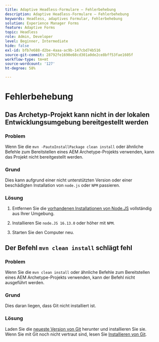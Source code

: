 ```yaml
---
title: Adaptive Headless-Formulare – Fehlerbehebung
description: Adaptive Headless-Formulare – Fehlerbehebung
keywords: Headless, adaptives Formular, Fehlerbehebung
solution: Experience Manager Forms
feature: Adaptive Forms
topic: Headless
role: Admin, Developer
level: Beginner, Intermediate
hide: false
exl-id: bfb7e688-d2be-4aaa-ac9b-147cbd74b516
source-git-commit: 28792fe1690e68cd301a0de2ce8bff53fae1605f
workflow-type: tm+mt
source-wordcount: '127'
ht-degree: 58%

---
```


# Fehlerbehebung

## Das Archetyp-Projekt kann nicht in der lokalen Entwicklungsumgebung bereitgestellt werden

### Problem

Wenn Sie die `mvn -PautoInstallPackage clean install` oder ähnliche Befehle zum Bereitstellen eines AEM Archetype-Projekts verwenden, kann das Projekt nicht bereitgestellt werden.

### Grund

Dies kann aufgrund einer nicht unterstützten Version oder einer beschädigten Installation von `node.js` oder `NPM` passieren.

### Lösung

1. Entfernen Sie die [vorhandenen Installationen von Node.JS](https://khushwantsehgal.wordpress.com/2022/06/28/how-to-remove-node-js-completely-from-windows-10/) vollständig aus Ihrer Umgebung.

1. Installieren Sie `node.JS 16.13.0` oder höher mit `NPM`.

1. Starten Sie den Computer neu.


## Der Befehl `mvn clean install` schlägt fehl

### Problem

Wenn Sie die `mvn clean install` oder ähnliche Befehle zum Bereitstellen eines AEM Archetype-Projekts verwenden, kann der Befehl nicht ausgeführt werden.

### Grund

Dies daran liegen, dass Git nicht installiert ist.

### Lösung

Laden Sie die [neueste Version von Git](https://git-scm.com/downloads) herunter und installieren Sie sie. Wenn Sie mit Git noch nicht vertraut sind, lesen Sie [Installieren von Git](https://git-scm.com/book/en/v2/Getting-Started-Installing-Git).
